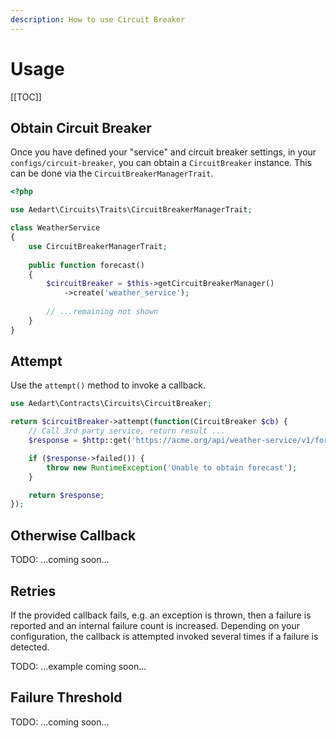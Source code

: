 ```yaml
---
description: How to use Circuit Breaker
---
```


# Usage

[[TOC]]

## Obtain Circuit Breaker

Once you have defined your "service" and circuit breaker settings, in your `configs/circuit-breaker`, you can obtain a `CircuitBreaker` instance.
This can be done via the `CircuitBreakerManagerTrait`.

```php
<?php

use Aedart\Circuits\Traits\CircuitBreakerManagerTrait;

class WeatherService
{
    use CircuitBreakerManagerTrait;
    
    public function forecast()
    {
        $circuitBreaker = $this->getCircuitBreakerManager()
            ->create('weather_service');
            
        // ...remaining not shown
    }
}
```

## Attempt

Use the `attempt()` method to invoke a callback.

```php
use Aedart\Contracts\Circuits\CircuitBreaker;

return $circuitBreaker->attempt(function(CircuitBreaker $cb) {
    // Call 3rd party service, return result ...
    $response = $http::get('https://acme.org/api/weather-service/v1/forecast');

    if ($response->failed()) {
        throw new RuntimeException('Unable to obtain forecast');
    }

    return $response;
});
```

## Otherwise Callback

TODO: ...coming soon...

## Retries

If the provided callback fails, e.g. an exception is thrown, then a failure is reported and an internal failure count is increased.
Depending on your configuration, the callback is attempted invoked several times if a failure is detected.

TODO: ...example coming soon...

## Failure Threshold

TODO: ...coming soon...


